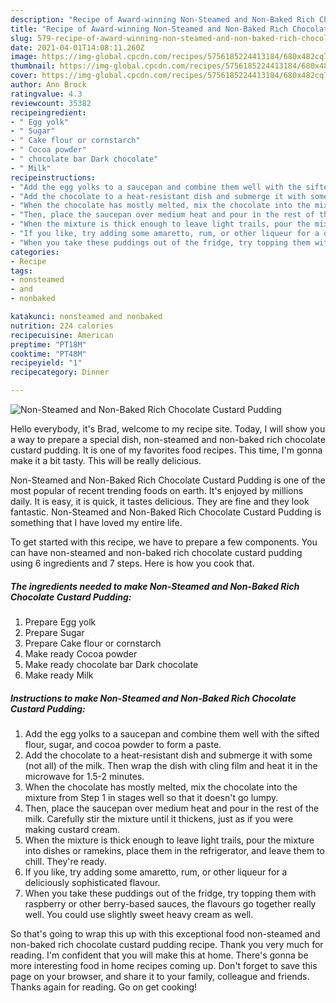 ```yaml
---
description: "Recipe of Award-winning Non-Steamed and Non-Baked Rich Chocolate Custard Pudding"
title: "Recipe of Award-winning Non-Steamed and Non-Baked Rich Chocolate Custard Pudding"
slug: 579-recipe-of-award-winning-non-steamed-and-non-baked-rich-chocolate-custard-pudding
date: 2021-04-01T14:08:11.260Z
image: https://img-global.cpcdn.com/recipes/5756185224413184/680x482cq70/non-steamed-and-non-baked-rich-chocolate-custard-pudding-recipe-main-photo.jpg
thumbnail: https://img-global.cpcdn.com/recipes/5756185224413184/680x482cq70/non-steamed-and-non-baked-rich-chocolate-custard-pudding-recipe-main-photo.jpg
cover: https://img-global.cpcdn.com/recipes/5756185224413184/680x482cq70/non-steamed-and-non-baked-rich-chocolate-custard-pudding-recipe-main-photo.jpg
author: Ann Brock
ratingvalue: 4.3
reviewcount: 35382
recipeingredient:
- " Egg yolk"
- " Sugar"
- " Cake flour or cornstarch"
- " Cocoa powder"
- " chocolate bar Dark chocolate"
- " Milk"
recipeinstructions:
- "Add the egg yolks to a saucepan and combine them well with the sifted flour, sugar, and cocoa powder to form a paste."
- "Add the chocolate to a heat-resistant dish and submerge it with some (not all) of the milk. Then wrap the dish with cling film and heat it in the microwave for 1.5-2 minutes."
- "When the chocolate has mostly melted, mix the chocolate into the mixture from Step 1 in stages well so that it doesn&#39;t go lumpy."
- "Then, place the saucepan over medium heat and pour in the rest of the milk. Carefully stir the mixture until it thickens, just as if you were making custard cream."
- "When the mixture is thick enough to leave light trails, pour the mixture into dishes or ramekins, place them in the refrigerator, and leave them to chill. They&#39;re ready."
- "If you like, try adding some amaretto, rum, or other liqueur for a deliciously sophisticated flavour."
- "When you take these puddings out of the fridge, try topping them with raspberry or other berry-based sauces, the flavours go together really well. You could use slightly sweet heavy cream as well."
categories:
- Recipe
tags:
- nonsteamed
- and
- nonbaked

katakunci: nonsteamed and nonbaked 
nutrition: 224 calories
recipecuisine: American
preptime: "PT18M"
cooktime: "PT48M"
recipeyield: "1"
recipecategory: Dinner

---
```



![Non-Steamed and Non-Baked Rich Chocolate Custard Pudding](https://img-global.cpcdn.com/recipes/5756185224413184/680x482cq70/non-steamed-and-non-baked-rich-chocolate-custard-pudding-recipe-main-photo.jpg)

Hello everybody, it's Brad, welcome to my recipe site. Today, I will show you a way to prepare a special dish, non-steamed and non-baked rich chocolate custard pudding. It is one of my favorites food recipes. This time, I'm gonna make it a bit tasty. This will be really delicious.



Non-Steamed and Non-Baked Rich Chocolate Custard Pudding is one of the most popular of recent trending foods on earth. It's enjoyed by millions daily. It is easy, it is quick, it tastes delicious. They are fine and they look fantastic. Non-Steamed and Non-Baked Rich Chocolate Custard Pudding is something that I have loved my entire life.


To get started with this recipe, we have to prepare a few components. You can have non-steamed and non-baked rich chocolate custard pudding using 6 ingredients and 7 steps. Here is how you cook that.

<!--inarticleads1-->

##### The ingredients needed to make Non-Steamed and Non-Baked Rich Chocolate Custard Pudding:

1. Prepare  Egg yolk
1. Prepare  Sugar
1. Prepare  Cake flour or cornstarch
1. Make ready  Cocoa powder
1. Make ready  chocolate bar Dark chocolate
1. Make ready  Milk




<!--inarticleads2-->

##### Instructions to make Non-Steamed and Non-Baked Rich Chocolate Custard Pudding:

1. Add the egg yolks to a saucepan and combine them well with the sifted flour, sugar, and cocoa powder to form a paste.
1. Add the chocolate to a heat-resistant dish and submerge it with some (not all) of the milk. Then wrap the dish with cling film and heat it in the microwave for 1.5-2 minutes.
1. When the chocolate has mostly melted, mix the chocolate into the mixture from Step 1 in stages well so that it doesn&#39;t go lumpy.
1. Then, place the saucepan over medium heat and pour in the rest of the milk. Carefully stir the mixture until it thickens, just as if you were making custard cream.
1. When the mixture is thick enough to leave light trails, pour the mixture into dishes or ramekins, place them in the refrigerator, and leave them to chill. They&#39;re ready.
1. If you like, try adding some amaretto, rum, or other liqueur for a deliciously sophisticated flavour.
1. When you take these puddings out of the fridge, try topping them with raspberry or other berry-based sauces, the flavours go together really well. You could use slightly sweet heavy cream as well.




So that's going to wrap this up with this exceptional food non-steamed and non-baked rich chocolate custard pudding recipe. Thank you very much for reading. I'm confident that you will make this at home. There's gonna be more interesting food in home recipes coming up. Don't forget to save this page on your browser, and share it to your family, colleague and friends. Thanks again for reading. Go on get cooking!
